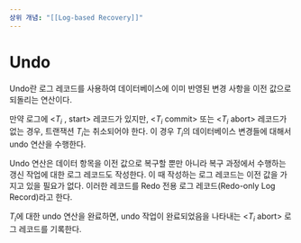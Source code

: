 ```yaml
---
상위 개념: "[[Log-based Recovery]]"
---
```

# Undo
Undo란 로그 레코드를 사용하여 데이터베이스에 이미 반영된 변경 사항을 이전 값으로 되돌리는 연산이다.

만약 로그에 <$T_i$ , start> 레코드가 있지만, <$T_i$ commit> 또는 <$T_i$ abort> 레코드가 없는 경우, 트랜잭션 $T_i$는 취소되어야 한다. 이 경우 $T_i$의 데이터베이스 변경들에 대해서 undo 연산을 수행한다.

Undo 연산은 데이터 항목을 이전 값으로 복구할 뿐만 아니라 복구 과정에서 수행하는 갱신 작업에 대한 로그 레코드도 작성한다. 이 때 작성하는 로그 레코드는 이전 값을 가지고 있을 필요가 없다. 이러한 레코드를 Redo 전용 로그 레코드(Redo-only Log Record)라고 한다. 

$T_i$에 대한 undo 연산을 완료하면, undo 작업이 완료되었음을 나타내는 <$T_i$ abort> 로그 레코드를 기록한다.